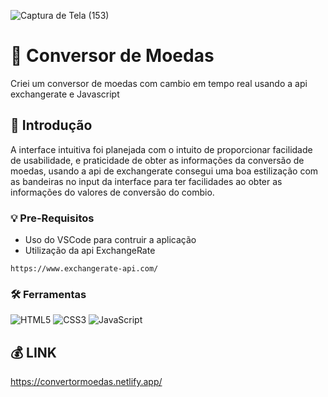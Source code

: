 ![Captura de Tela (153)](https://github.com/PauloAquarius0299/conversor-moedas-js/assets/114706743/d2d7307f-94d6-4ba5-87a0-bcc0e9606a00)

# 💱 Conversor de Moedas 
Criei um conversor de moedas com cambio em tempo real usando a api exchangerate e Javascript
## 💸 Introdução 
A interface intuitiva foi planejada com o intuito de proporcionar facilidade de usabilidade, e praticidade de obter as informações da conversão de moedas, usando a api de exchangerate consegui uma boa estilização com as bandeiras no input da interface para ter facilidades ao obter as informações do valores de conversão do combio.
### 💡 Pre-Requisitos 
* Uso do VSCode para contruir a aplicação
* Utilização da api ExchangeRate
```
https://www.exchangerate-api.com/
```
### 🛠️ Ferramentas 
![HTML5](https://img.shields.io/badge/html5-%23E34F26.svg?style=for-the-badge&logo=html5&logoColor=white)
![CSS3](https://img.shields.io/badge/css3-%231572B6.svg?style=for-the-badge&logo=css3&logoColor=white)
![JavaScript](https://img.shields.io/badge/javascript-%23323330.svg?style=for-the-badge&logo=javascript&logoColor=%23F7DF1E)
## 💰 LINK
https://convertormoedas.netlify.app/
